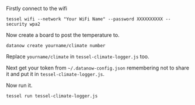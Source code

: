 Firstly connect to the wifi
```
tessel wifi --network "Your WiFi Name" --password XXXXXXXXXX --security wpa2
```


Now create a board to post the temperature to.
```
datanow create yourname/climate number
```
Replace `yourname/climate` in `tessel-climate-logger.js` too.


Next get your token from `~/.datanow-config.json` remembering not to share it and put it in `tessel-climate-logger.js`.


Now run it.
```
tessel run tessel-climate-logger.js
```
